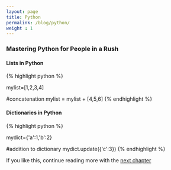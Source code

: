 ```yaml
---
layout: page
title: Python
permalink: /blog/python/
weight : 1
---
```


### Mastering Python for People in a Rush


#### Lists in Python
{% highlight python %}

mylist=[1,2,3,4]

#concatenation
mylist = mylist + [4,5,6]
{% endhighlight %}

#### Dictionaries in Python
{% highlight python %}

mydict={'a':1,'b':2}

#addition to dictionary
mydict.update({'c':3})
{% endhighlight %}

If you like this, continue reading more with the [next chapter]

[next chapter]: python-for-people-in-a-hurry-1
